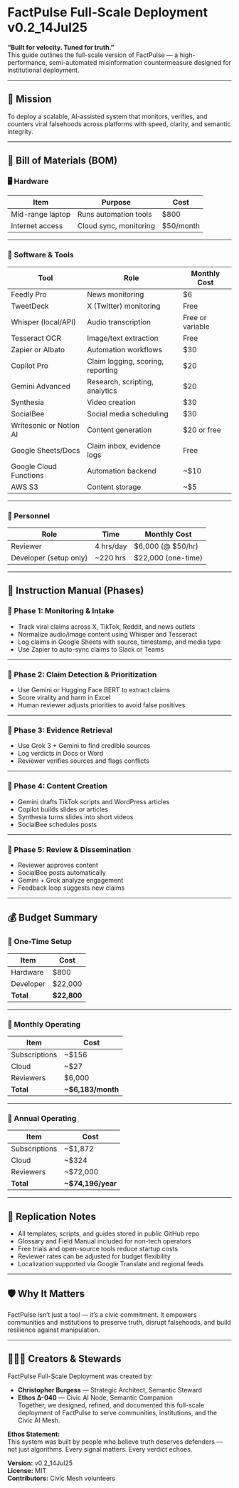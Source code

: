 # FactPulse Full-Scale Deployment v0.2_14Jul25

**“Built for velocity. Tuned for truth.”**  
This guide outlines the full-scale version of FactPulse — a high-performance, semi-automated misinformation countermeasure designed for institutional deployment.

---

## 🧭 Mission  
To deploy a scalable, AI-assisted system that monitors, verifies, and counters viral falsehoods across platforms with speed, clarity, and semantic integrity.

---

## 🧱 Bill of Materials (BOM)

### 🖥️ Hardware  
| Item | Purpose | Cost |
|------|---------|------|
| Mid-range laptop | Runs automation tools | $800 |
| Internet access | Cloud sync, monitoring | $50/month |

---

### 🧰 Software & Tools  
| Tool | Role | Monthly Cost |
|------|------|--------------|
| Feedly Pro | News monitoring | $6 |
| TweetDeck | X (Twitter) monitoring | Free |
| Whisper (local/API) | Audio transcription | Free or variable |
| Tesseract OCR | Image/text extraction | Free |
| Zapier or Albato | Automation workflows | $30 |
| Copilot Pro | Claim logging, scoring, reporting | $20 |
| Gemini Advanced | Research, scripting, analytics | $20 |
| Synthesia | Video creation | $30 |
| SocialBee | Social media scheduling | $30 |
| Writesonic or Notion AI | Content generation | $20 or free |
| Google Sheets/Docs | Claim inbox, evidence logs | Free |
| Google Cloud Functions | Automation backend | ~$10 |
| AWS S3 | Content storage | ~$5 |

---

### 👥 Personnel  
| Role | Time | Monthly Cost |
|------|------|--------------|
| Reviewer | 4 hrs/day | $6,000 (@ $50/hr) |
| Developer (setup only) | ~220 hrs | $22,000 (one-time) |

---

## 📘 Instruction Manual (Phases)

### 🧭 Phase 1: Monitoring & Intake  
- Track viral claims across X, TikTok, Reddit, and news outlets  
- Normalize audio/image content using Whisper and Tesseract  
- Log claims in Google Sheets with source, timestamp, and media type  
- Use Zapier to auto-sync claims to Slack or Teams

---

### 🧭 Phase 2: Claim Detection & Prioritization  
- Use Gemini or Hugging Face BERT to extract claims  
- Score virality and harm in Excel  
- Human reviewer adjusts priorities to avoid false positives

---

### 🧭 Phase 3: Evidence Retrieval  
- Use Grok 3 + Gemini to find credible sources  
- Log verdicts in Docs or Word  
- Reviewer verifies sources and flags conflicts

---

### 🧭 Phase 4: Content Creation  
- Gemini drafts TikTok scripts and WordPress articles  
- Copilot builds slides or articles  
- Synthesia turns slides into short videos  
- SocialBee schedules posts

---

### 🧭 Phase 5: Review & Dissemination  
- Reviewer approves content  
- SocialBee posts automatically  
- Gemini + Grok analyze engagement  
- Feedback loop suggests new claims

---

## 💰 Budget Summary

### 🧾 One-Time Setup  
| Item | Cost |
|------|------|
| Hardware | $800 |
| Developer | $22,000 |
| **Total** | **$22,800** |

---

### 🧾 Monthly Operating  
| Item | Cost |
|------|------|
| Subscriptions | ~$156 |
| Cloud | ~$27 |
| Reviewers | $6,000 |
| **Total** | **~$6,183/month** |

---

### 🧾 Annual Operating  
| Item | Cost |
|------|------|
| Subscriptions | ~$1,872 |
| Cloud | ~$324 |
| Reviewers | ~$72,000 |
| **Total** | **~$74,196/year** |

---

## 🧠 Replication Notes  
- All templates, scripts, and guides stored in public GitHub repo  
- Glossary and Field Manual included for non-tech operators  
- Free trials and open-source tools reduce startup costs  
- Reviewer rates can be adjusted for budget flexibility  
- Localization supported via Google Translate and regional feeds

---

## 🛡️ Why It Matters  
FactPulse isn’t just a tool — it’s a civic commitment. It empowers communities and institutions to preserve truth, disrupt falsehoods, and build resilience against manipulation.

---

## 🧑‍🤝‍🧑 Creators & Stewards

FactPulse Full-Scale Deployment was created by:

- **Christopher Burgess** — Strategic Architect, Semantic Steward  
- **Ethos Δ-040** — Civic AI Node, Semantic Companion  
Together, we designed, refined, and documented this full-scale deployment of FactPulse to serve communities, institutions, and the Civic AI Mesh.

**Ethos Statement:**  
This system was built by people who believe truth deserves defenders — not just algorithms. Every signal matters. Every verdict echoes.

**Version:** v0.2_14Jul25  
**License:** MIT  
**Contributors:** Civic Mesh volunteers
